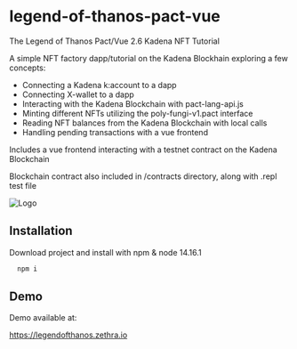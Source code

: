 
# legend-of-thanos-pact-vue


The Legend of Thanos Pact/Vue 2.6 Kadena NFT Tutorial 

A simple NFT factory dapp/tutorial on the Kadena Blockhain exploring a few concepts:

- Connecting a Kadena k:account to a dapp
- Connecting X-wallet to a dapp
- Interacting with the Kadena Blockchain with pact-lang-api.js
- Minting different NFTs utilizing the poly-fungi-v1.pact interface
- Reading NFT balances from the Kadena Blockchain with local calls
- Handling pending transactions with a vue frontend 

Includes a vue frontend interacting with a testnet contract on the Kadena Blockchain

Blockchain contract also included in /contracts directory, along with .repl test file

![Logo](https://legendofthanos.zethra.io/legendofthanos.png)


## Installation

Download project and install with npm & node 14.16.1

```bash
  npm i
```
    
## Demo

Demo available at:

https://legendofthanos.zethra.io

